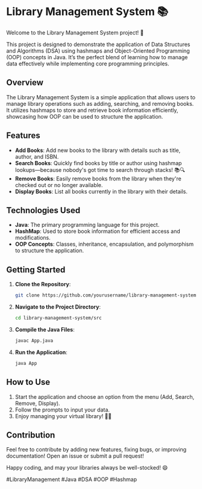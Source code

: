 # Library Management System 📚

Welcome to the Library Management System project! 🌟 

This project is designed to demonstrate the application of Data Structures and Algorithms (DSA) using hashmaps and Object-Oriented Programming (OOP) concepts in Java. It’s the perfect blend of learning how to manage data effectively while implementing core programming principles.

## Overview

The Library Management System is a simple application that allows users to manage library operations such as adding, searching, and removing books. It utilizes hashmaps to store and retrieve book information efficiently, showcasing how OOP can be used to structure the application.

## Features

- **Add Books**: Add new books to the library with details such as title, author, and ISBN.
- **Search Books**: Quickly find books by title or author using hashmap lookups—because nobody's got time to search through stacks! 📚🔍
- **Remove Books**: Easily remove books from the library when they're checked out or no longer available.
- **Display Books**: List all books currently in the library with their details.

## Technologies Used

- **Java**: The primary programming language for this project.
- **HashMap**: Used to store book information for efficient access and modifications.
- **OOP Concepts**: Classes, inheritance, encapsulation, and polymorphism to structure the application.

## Getting Started

1. **Clone the Repository**: 
   ```bash
   git clone https://github.com/yourusername/library-management-system.git
   ```

2. **Navigate to the Project Directory**: 
   ```bash
   cd library-management-system/src
   ```

3. **Compile the Java Files**:
   ```bash
   javac App.java
   ```

4. **Run the Application**: 
   ```bash
   java App
   ```

## How to Use

1. Start the application and choose an option from the menu (Add, Search, Remove, Display).
2. Follow the prompts to input your data.
3. Enjoy managing your virtual library! 📖✨

## Contribution

Feel free to contribute by adding new features, fixing bugs, or improving documentation! Open an issue or submit a pull request!

Happy coding, and may your libraries always be well-stocked! 😄 

#LibraryManagement #Java #DSA #OOP #Hashmap
